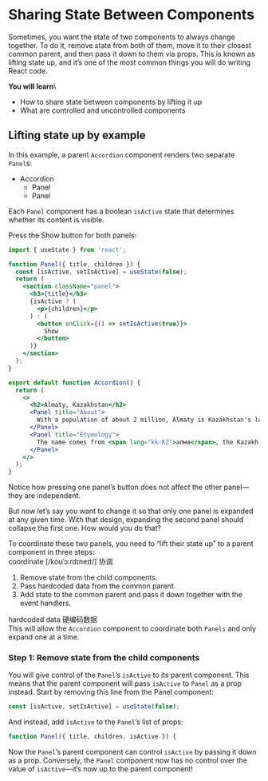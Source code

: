 # Sharing State Between Components
Sometimes, you want the state of two components to always change together. To do it, remove state from both of them, move it to their closest common parent, and then pass it down to them via props. This is known as lifting state up, and it’s one of the most common things you will do writing React code.

**You will learn**\
- How to share state between components by lifting it up
- What are controlled and uncontrolled components

## Lifting state up by example
In this example, a parent `Accordion` component renders two separate `Panel`s:

- Accordion
	- Panel
	- Panel

Each `Panel` component has a boolean `isActive` state that determines whether its content is visible.

Press the Show button for both panels:
```jsx
import { useState } from 'react';

function Panel({ title, children }) {
  const [isActive, setIsActive] = useState(false);
  return (
    <section className="panel">
      <h3>{title}</h3>
      {isActive ? (
        <p>{children}</p>
      ) : (
        <button onClick={() => setIsActive(true)}>
          Show
        </button>
      )}
    </section>
  );
}

export default function Accordion() {
  return (
    <>
      <h2>Almaty, Kazakhstan</h2>
      <Panel title="About">
        With a population of about 2 million, Almaty is Kazakhstan's largest city. From 1929 to 1997, it was its capital city.
      </Panel>
      <Panel title="Etymology">
        The name comes from <span lang="kk-KZ">алма</span>, the Kazakh word for "apple" and is often translated as "full of apples". In fact, the region surrounding Almaty is thought to be the ancestral home of the apple, and the wild <i lang="la">Malus sieversii</i> is considered a likely candidate for the ancestor of the modern domestic apple.
      </Panel>
    </>
  );
}
```
Notice how pressing one panel’s button does not affect the other panel—they are independent.

But now let’s say you want to change it so that only one panel is expanded at any given time. With that design, expanding the second panel should collapse the first one. How would you do that?

To coordinate these two panels, you need to “lift their state up” to a parent component in three steps:\
coordinate [/koʊˈɔːrdɪneɪt/] 协调

1. Remove state from the child components.
2. Pass hardcoded data from the common parent.
3. Add state to the common parent and pass it down together with the event handlers.

hardcoded data 硬编码数据\
This will allow the `Accordion` component to coordinate both `Panels` and only expand one at a time.

### Step 1: Remove state from the child components 
You will give control of the `Panel`’s `isActive` to its parent component. This means that the parent component will pass `isActive` to `Panel` as a prop instead. Start by removing this line from the Panel component:
```jsx
const [isActive, setIsActive] = useState(false);
```
And instead, add `isActive` to the `Panel`’s list of props:
```jsx
function Panel({ title, children, isActive }) {
```
Now the `Panel`’s parent component can control `isActive` by passing it down as a prop. Conversely, the `Panel` component now has no control over the value of `isActive`—it’s now up to the parent component!
